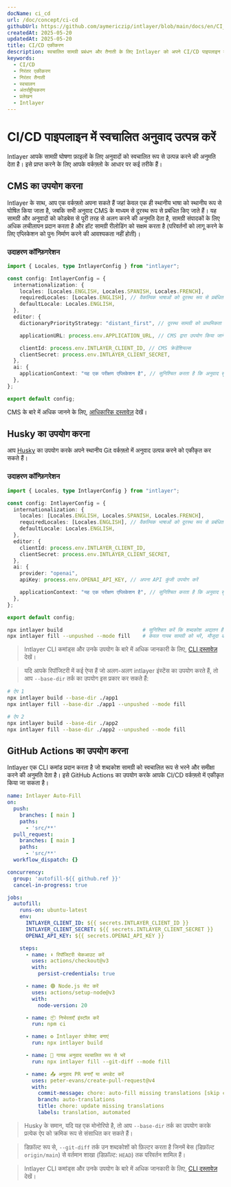 ```yaml
---
docName: ci_cd
url: /doc/concept/ci-cd
githubUrl: https://github.com/aymericzip/intlayer/blob/main/docs/en/CI_CD.md
createdAt: 2025-05-20
updatedAt: 2025-05-20
title: CI/CD एकीकरण
description: स्वचालित सामग्री प्रबंधन और तैनाती के लिए Intlayer को अपने CI/CD पाइपलाइन में एकीकृत करने का तरीका जानें।
keywords:
  - CI/CD
  - निरंतर एकीकरण
  - निरंतर तैनाती
  - स्वचालन
  - अंतर्राष्ट्रीयकरण
  - प्रलेखन
  - Intlayer
---
```


# CI/CD पाइपलाइन में स्वचालित अनुवाद उत्पन्न करें

Intlayer आपके सामग्री घोषणा फ़ाइलों के लिए अनुवादों को स्वचालित रूप से उत्पन्न करने की अनुमति देता है। इसे प्राप्त करने के लिए आपके वर्कफ़्लो के आधार पर कई तरीके हैं।

## CMS का उपयोग करना

Intlayer के साथ, आप एक वर्कफ़्लो अपना सकते हैं जहां केवल एक ही स्थानीय भाषा को स्थानीय रूप से घोषित किया जाता है, जबकि सभी अनुवाद CMS के माध्यम से दूरस्थ रूप से प्रबंधित किए जाते हैं। यह सामग्री और अनुवादों को कोडबेस से पूरी तरह से अलग करने की अनुमति देता है, सामग्री संपादकों के लिए अधिक लचीलापन प्रदान करता है और हॉट सामग्री रीलोडिंग को सक्षम करता है (परिवर्तनों को लागू करने के लिए एप्लिकेशन को पुनः निर्माण करने की आवश्यकता नहीं होती)।

### उदाहरण कॉन्फ़िगरेशन

```ts fileName="intlayer.config.ts"
import { Locales, type IntlayerConfig } from "intlayer";

const config: IntlayerConfig = {
  internationalization: {
    locales: [Locales.ENGLISH, Locales.SPANISH, Locales.FRENCH],
    requiredLocales: [Locales.ENGLISH], // वैकल्पिक भाषाओं को दूरस्थ रूप से प्रबंधित किया जाएगा
    defaultLocale: Locales.ENGLISH,
  },
  editor: {
    dictionaryPriorityStrategy: "distant_first", // दूरस्थ सामग्री को प्राथमिकता दी जाती है

    applicationURL: process.env.APPLICATION_URL, // CMS द्वारा उपयोग किया जाने वाला एप्लिकेशन URL

    clientId: process.env.INTLAYER_CLIENT_ID, // CMS क्रेडेंशियल्स
    clientSecret: process.env.INTLAYER_CLIENT_SECRET,
  },
  ai: {
    applicationContext: "यह एक परीक्षण एप्लिकेशन है", // सुनिश्चित करता है कि अनुवाद सुसंगत रूप से उत्पन्न हो
  },
};

export default config;
```

CMS के बारे में अधिक जानने के लिए, [आधिकारिक दस्तावेज़](https://github.com/aymericzip/intlayer/blob/main/docs/hi/intlayer_CMS.md) देखें।

## Husky का उपयोग करना

आप [Husky](https://typicode.github.io/husky/) का उपयोग करके अपने स्थानीय Git वर्कफ़्लो में अनुवाद उत्पन्न करने को एकीकृत कर सकते हैं।

### उदाहरण कॉन्फ़िगरेशन

```ts fileName="intlayer.config.ts"
import { Locales, type IntlayerConfig } from "intlayer";

const config: IntlayerConfig = {
  internationalization: {
    locales: [Locales.ENGLISH, Locales.SPANISH, Locales.FRENCH],
    requiredLocales: [Locales.ENGLISH], // वैकल्पिक भाषाओं को दूरस्थ रूप से प्रबंधित किया जाएगा
    defaultLocale: Locales.ENGLISH,
  },
  editor: {
    clientId: process.env.INTLAYER_CLIENT_ID,
    clientSecret: process.env.INTLAYER_CLIENT_SECRET,
  },
  ai: {
    provider: "openai",
    apiKey: process.env.OPENAI_API_KEY, // अपना API कुंजी उपयोग करें

    applicationContext: "यह एक परीक्षण एप्लिकेशन है", // सुनिश्चित करता है कि अनुवाद सुसंगत रूप से उत्पन्न हो
  },
};

export default config;
```

```bash fileName=".husky/pre-push"
npx intlayer build                          # सुनिश्चित करें कि शब्दकोश अद्यतन हैं
npx intlayer fill --unpushed --mode fill    # केवल गायब सामग्री को भरें, मौजूदा को अपडेट न करें
```

> Intlayer CLI कमांड्स और उनके उपयोग के बारे में अधिक जानकारी के लिए, [CLI दस्तावेज़](https://github.com/aymericzip/intlayer/blob/main/docs/hi/intlayer_cli.md) देखें।

> यदि आपके रिपॉजिटरी में कई ऐप्स हैं जो अलग-अलग intlayer इंस्टेंस का उपयोग करते हैं, तो आप `--base-dir` तर्क का उपयोग इस प्रकार कर सकते हैं:

```bash fileName=".husky/pre-push"
# ऐप 1
npx intlayer build --base-dir ./app1
npx intlayer fill --base-dir ./app1 --unpushed --mode fill

# ऐप 2
npx intlayer build --base-dir ./app2
npx intlayer fill --base-dir ./app2 --unpushed --mode fill
```

## GitHub Actions का उपयोग करना

Intlayer एक CLI कमांड प्रदान करता है जो शब्दकोश सामग्री को स्वचालित रूप से भरने और समीक्षा करने की अनुमति देता है। इसे GitHub Actions का उपयोग करके आपके CI/CD वर्कफ़्लो में एकीकृत किया जा सकता है।

```yaml fileName=".github/workflows/intlayer-translate.yml"
name: Intlayer Auto-Fill
on:
  push:
    branches: [ main ]
    paths:
      - 'src/**'
  pull_request:
    branches: [ main ]
    paths:
      - 'src/**'
  workflow_dispatch: {}

concurrency:
  group: 'autofill-${{ github.ref }}'
  cancel-in-progress: true

jobs:
  autofill:
    runs-on: ubuntu-latest
    env:
      INTLAYER_CLIENT_ID: ${{ secrets.INTLAYER_CLIENT_ID }}
      INTLAYER_CLIENT_SECRET: ${{ secrets.INTLAYER_CLIENT_SECRET }}
      OPENAI_API_KEY: ${{ secrets.OPENAI_API_KEY }}

    steps:
      - name: ⬇️ रिपॉजिटरी चेकआउट करें
        uses: actions/checkout@v3
        with:
          persist-credentials: true

      - name: 🟢 Node.js सेट करें
        uses: actions/setup-node@v3
        with:
          node-version: 20

      - name: 📦 निर्भरताएँ इंस्टॉल करें
        run: npm ci

      - name: ⚙️ Intlayer प्रोजेक्ट बनाएं
        run: npx intlayer build

      - name: 🤖 गायब अनुवाद स्वचालित रूप से भरें
        run: npx intlayer fill --git-diff --mode fill

      - name: 📤 अनुवाद PR बनाएँ या अपडेट करें
        uses: peter-evans/create-pull-request@v4
        with:
          commit-message: chore: auto-fill missing translations [skip ci]
          branch: auto-translations
          title: chore: update missing translations
          labels: translation, automated
```

> Husky के समान, यदि यह एक मोनोरिपो है, तो आप `--base-dir` तर्क का उपयोग करके प्रत्येक ऐप को क्रमिक रूप से संसाधित कर सकते हैं।

> डिफ़ॉल्ट रूप से, `--git-diff` तर्क उन शब्दकोशों को फ़िल्टर करता है जिनमें बेस (डिफ़ॉल्ट `origin/main`) से वर्तमान शाखा (डिफ़ॉल्ट: `HEAD`) तक परिवर्तन शामिल हैं।

> Intlayer CLI कमांड्स और उनके उपयोग के बारे में अधिक जानकारी के लिए, [CLI दस्तावेज़](https://github.com/aymericzip/intlayer/blob/main/docs/hi/intlayer_cli.md) देखें।
